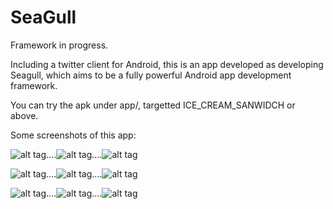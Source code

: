 SeaGull
=======
Framework in progress.

Including a twitter client for Android, this is an app developed as developing Seagull, which aims to be a fully powerful Android app development framework.

You can try the apk under app/, targetted ICE_CREAM_SANWIDCH or above.

Some screenshots of this app:

![alt tag](https://github.com/ShawnOceanHu/screenshots/blob/master/Seagull/Screenshot_2014-09-08-10-45-27.png)....![alt tag](https://github.com/ShawnOceanHu/screenshots/blob/master/Seagull/Screenshot_2014-09-08-10-49-06.png)....![alt tag](https://github.com/ShawnOceanHu/screenshots/blob/master/Seagull/Screenshot_2014-09-08-10-49-23.png)


![alt tag](https://github.com/ShawnOceanHu/screenshots/blob/master/Seagull/Screenshot_2014-09-08-10-49-33.png)....![alt tag](https://github.com/ShawnOceanHu/screenshots/blob/master/Seagull/Screenshot_2014-09-08-10-49-48.png)....![alt tag](https://github.com/ShawnOceanHu/screenshots/blob/master/Seagull/Screenshot_2014-09-08-10-50-28.png)

![alt tag](https://github.com/ShawnOceanHu/screenshots/blob/master/Seagull/Screenshot_2014-09-08-10-50-43.png)....![alt tag](https://github.com/ShawnOceanHu/screenshots/blob/master/Seagull/Screenshot_2014-09-08-10-51-26.png)....![alt tag](https://github.com/ShawnOceanHu/screenshots/blob/master/Seagull/Screenshot_2014-09-08-10-52-02.png)
